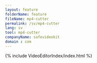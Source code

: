 ```yaml
---
layout: feature
folderName: feature
fileName: mp4-cutter
permalink: /sv/mp4-cutter
lang: sv
tool: mp4-cutter
companyName: safevideokit
domain : com
---
```


{% include VideoEditorIndex/index.html %}

   